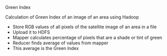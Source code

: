 Green Index

Calculation of Green Index of an image of an area using Hadoop

- Store RGB values of all pixels of the satellite image of an area in a file
- Upload it to HDFS
- Mapper calculates percentage of pixels that are a shade or tint of green
- Reducer finds average of values from mapper
- This average is the Green Index
